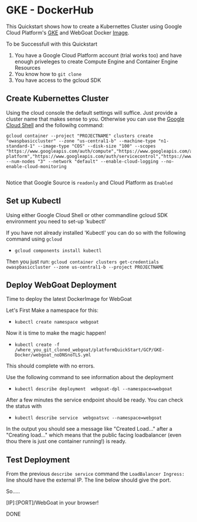 # GKE - DockerHub

This Quickstart shows how to create a Kubernettes Cluster using Google Cloud Platform's [GKE](https://cloud.google.com/container-engine/) and WebGoat Docker [Image](https://hub.docker.com/r/webgoat/webgoat-8.0/). 

To be Successfull with this Quickstart

1. You have a Google Cloud Platform account (trial works too) and have enough priveleges to create Compute Engine and Container Engine Resources
2. You know how to `git clone`
3. You have access to the gcloud SDK

## Create Kubernettes Cluster

Using the cloud console the default settings will suffice. Just provide a cluster name that makes sense to you. Otherwise you can use the [Google Cloud Shell](https://cloud.google.com/shell/docs/) and the followihg command: 


```
gcloud container --project "PROJECTNAME" clusters create "owaspbasiccluster" --zone "us-central1-b" --machine-type "n1-standard-1" --image-type "COS" --disk-size "100" --scopes "https://www.googleapis.com/auth/compute","https://www.googleapis.com/auth/devstorage.read_only","https://www.googleapis.com/auth/logging.write","https://www.googleapis.com/auth/cloud-platform","https://www.googleapis.com/auth/servicecontrol","https://www.googleapis.com/auth/service.management.readonly","https://www.googleapis.com/auth/trace.append","https://www.googleapis.com/auth/source.read_only" --num-nodes "3" --network "default" --enable-cloud-logging --no-enable-cloud-monitoring


```

Notice that Google Source is `readonly` and Cloud Platform as `Enabled`


## Set up Kubectl

Using either Google Cloud Shell or other commandline gcloud SDK environment you need to set-up 'kubectl'

If you have not already installed 'Kubectl' you can do so with the following command using `gcloud`
- `gcloud components install kubectl` 

Then you just run:
`gcloud container clusters get-credentials owaspbasiccluster --zone us-central1-b --project PROJECTNAME`


## Deploy WebGoat Deployment

Time to deploy the latest DockerImage for WebGoat


Let's First Make a namespace for this: 
- `kubectl create namespace webgoat`

Now it is time to make the magic happen!

- `kubectl create -f /where_you_git_cloned_webgoat/platformQuickStart/GCP/GKE-Docker/webgoat_noDNSnoTLS.yml`

This should complete with no errors.

Use the following command to see information about the deployment
- `kubectl describe deployment  webgoat-dpl --namespace=webgoat`

After a few minutes the service endpoint should be ready. You can check the status with
- `kubectl describe service  webgoatsvc --namespace=webgoat`

In the output you should see a message like "Created Load..."  after a "Creating load..." which means that the public facing loadbalancer (even thou there is just one container running!) is ready.


## Test Deployment

From the previous `describe service` command the `LoadBalancer Ingress:` line should have the external IP. The line below should give the port.

So.....

[IP]:[PORT]/WebGoat in your browser!

DONE


